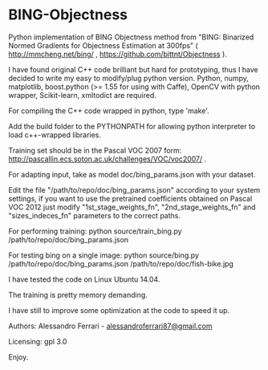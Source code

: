 # BING-Objectness
Python implementation of BING Objectness method from "BING: Binarized Normed Gradients for Objectness Estimation at 300fps" ( http://mmcheng.net/bing/ , https://github.com/bittnt/Objectness ). 

I have found original C++ code brilliant but hard for prototyping, thus I have decided to write my easy to modify/plug python version.
Python, numpy, matplotlib, boost.python (>= 1.55 for using with Caffe), OpenCV with python wrapper, Scikit-learn, xmltodict are required.

For compiling the C++ code wrapped in python, type 'make'.

Add the build folder to the PYTHONPATH for allowing python interpreter to load c++-wrapped libraries.

Training set should be in the Pascal VOC 2007 form: http://pascallin.ecs.soton.ac.uk/challenges/VOC/voc2007/ .

For adapting input, take as model doc/bing_params.json with your dataset.

Edit the file "/path/to/repo/doc/bing_params.json" according to your system settings, if you want to use the pretrained coefficients obtained on Pascal VOC 2012 just modify "1st_stage_weights_fn", "2nd_stage_weights_fn" and "sizes_indeces_fn" parameters to the correct paths.

For performing training:
python source/train_bing.py /path/to/repo/doc/bing_params.json

For testing bing on a single image:
python source/bing.py /path/to/repo/doc/bing_params.json /path/to/repo/doc/fish-bike.jpg

I have tested the code on Linux Ubuntu 14.04.

The training is pretty memory demanding.

I have still to improve some optimization at the code to speed it up.

Authors:
Alessandro Ferrari - alessandroferrari87@gmail.com

Licensing:
gpl 3.0

Enjoy.